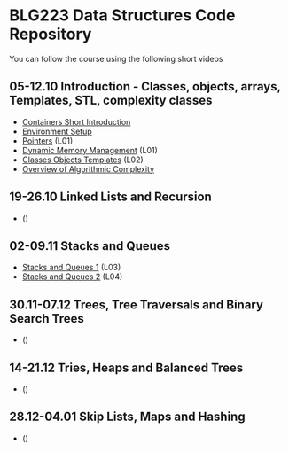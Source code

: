 # BLG223 Data Structures Code Repository
You can follow the course using the following short videos

## 05-12.10	Introduction - Classes, objects, arrays, Templates, STL, complexity classes
- [Containers Short Introduction](https://youtu.be/pOco9-1F8QQ)
- [Environment Setup](https://youtu.be/ULInsximqOo)
- [Pointers](https://youtu.be/oyuWo43ut-g) (L01)
- [Dynamic Memory Management](https://youtu.be/c67Ap2VWxaU) (L01)
- [Classes Objects Templates](https://youtu.be/6PJ3TRNknME) (L02)
- [Overview of Algorithmic Complexity](https://youtu.be/GMLlj7imd4o)

## 19-26.10	Linked Lists and Recursion
- []() ()


## 02-09.11	Stacks and Queues
- [Stacks and Queues 1](https://youtu.be/ZBxt3S0l88Y) (L03)
- [Stacks and Queues 2](https://youtu.be/wN9be6n98W4) (L04)

## 30.11-07.12	Trees, Tree Traversals and Binary Search Trees
- []() ()

## 14-21.12	Tries, Heaps and Balanced Trees
- []() ()

## 28.12-04.01	Skip Lists, Maps and Hashing
- []() ()


